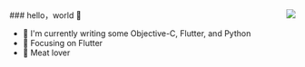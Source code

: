 <!--
**helloDolin/helloDolin** is a ✨ _special_ ✨ repository because its `README.md` (this file) appears on your GitHub profile.

Here are some ideas to get you started:

- 🔭 I’m currently working on ...
- 🌱 I’m currently learning ...
- 👯 I’m looking to collaborate on ...
- 🤔 I’m looking for help with ...
- 💬 Ask me about ...
- 📫 How to reach me: ...
- 😄 Pronouns: ...
- ⚡ Fun fact: ...
-->

<img align="right" src="https://github-readme-stats.vercel.app/api?username=helloDolin&hide=contribs&show_icons=true&theme=highcontrast" />
### hello，world 👋

- 🤔 I'm currently writing some Objective-C, Flutter, and Python
- 🔭 Focusing on Flutter
- :meat_on_bone:  Meat lover
